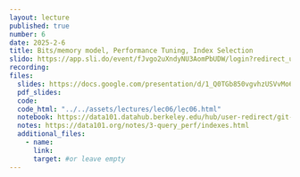```yaml
---
layout: lecture
published: true
number: 6
date: 2025-2-6
title: Bits/memory model, Performance Tuning, Index Selection
slido: https://app.sli.do/event/fJvgo2uXndyNU3AomPbUDW/login?redirect_url=https%3A%2F%2Fapp.sli.do%2Fevent%2FfJvgo2uXndyNU3AomPbUDW
recording: 
files:
  slides: https://docs.google.com/presentation/d/1_Q0TGb850vgvhzUSVvMo6C2dfpnFt_ovyXzhpaYrDgM/edit#slide=id.g28abc3a350d_1_0
  pdf_slides:
  code:
  code_html: "../../assets/lectures/lec06/lec06.html"
  notebook: https://data101.datahub.berkeley.edu/hub/user-redirect/git-pull?repo=https%3A%2F%2Fgithub.com%2Fcal-data-eng%2Fsp25-materials&branch=main&urlpath=lab%2Ftree%2Fsp25-materials%2Flec%2Flec06%2Flec06.ipynb
  notes: https://data101.org/notes/3-query_perf/indexes.html
  additional_files:
    - name:
      link:
      target: #or leave empty
---
```


